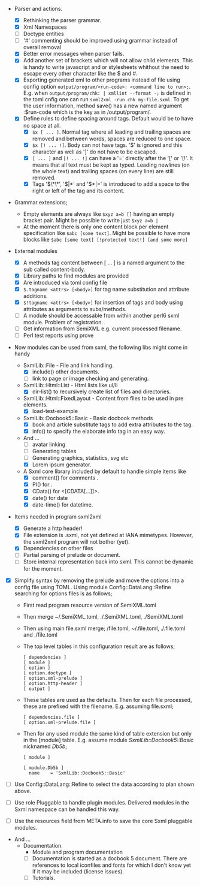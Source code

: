 
* Parser and actions.
  * [x] Rethinking the parser grammar.
  * [x] Xml Namespaces
  * [ ] Doctype entities
  * [ ] '#' commenting should be improved using grammar instead of overall removal
  * [x] Better error messages when parser fails.
  * [x] Add another set of brackets which will not allow child elements. This is handy to write javascript and or stylesheets whithout the need to escape every other character like the $ and #.
  * [x] Exporting generated xml to other programs instead of file using config option ```output/program/<run-code>: <command line to run>;```. E.g. when ```output/program/chk: | xmllint --format -;``` is defined in the toml cnfig one can run ```sxml2xml -run chk my-file.sxml```. To get the user information, method save() has a new named argument :$run-code which is the key as in /output/program/<run-code>.
  * [x] Define rules to define spacing around tags. Default would be to have no space at all.
    * [x] ```$x [ ... ]```. Normal tag where all leading and trailing spaces are removed and between words, spaces are reduced to one space.
    * [x] ```$x [! ... !]```. Body can not have tags. '$' is ignored and this character as well as ']' do not have to be escaped.
    * [x] ```[ ... ]``` and ```[! ... !]``` can have a '=' directly after the '[' or '[!'. It means that all text must
    be kept as typed. Leading newlines (on the whole text) and trailing spaces (on every line) are still removed.
    * [x] Tags '$\*\*', '$|\*' and '$\*|>' is introduced to add a space to the right or left of the tag and its content.

* Grammar extensions;
  * Empty elements are always like ```$xyz a=b []``` having an empty bracket pair. Might be possible to write just ```$xyz a=b |```
  * At the moment there is only one content block per element specification like ```$abc [some text]```. Might be possible to have more blocks like ```$abc [some text] [!protected text!] [and some more]```

* External modules
  * [x] A methods tag content between [ ... ] is a named argument to the sub called content-body.
  * [x] Library paths to find modules are provided
  * [x] Are introduced via toml config file
  * [x] ```$.tagname <attrs> [<body>]``` for tag name substitution and attribute additions.
  * [x] ```$!tagname <attrs> [<body>]``` for insertion of tags and body using attributes as arguments to subs/methods.
  * [ ] A module should be accessable from within another perl6 sxml module. Problem of registration.
  * [ ] Get information from SemiXML e.g. current processed filename.
  * [ ] Perl test reports using prove

* Now modules can be used from sxml, the following libs might come in handy
  * SxmlLib::File - File and link handling.
    * [x] include() other documents.
    * [ ] link to page or image checking and generating.
  * SxmlLib::Html::List - Html lists like ul/li
    * [x] dir-list() to recursively create list of files and directories.
  * SxmlLib::Html::FixedLayout - Content from files to be used in pre elements.
    * [x] load-test-example
  * SxmlLib::Docbook5::Basic - Basic docbook methods
    * [x] book and article substitute tags to add extra attributes to the tag.
    * [x] info() to specify the elaborate info tag in an easy way.

  * And ...
    * [ ] avatar linking
    * [ ] Generating tables
    * [ ] Generating graphics, statistics, svg etc
    * [x] Lorem ipsum generator.

  * A Sxml core library included by default to handle simple items like
    * [x] comment() for comments <!-- ... -->.
    * [x] PI() for <?...?>.
    * [x] CData() for <[CDATA[...]]>.
    * [x] date() for date
    * [x] date-time() for datetime.

* Items needed in program sxml2xml
  * [x] Generate a http header!
  * [x] File extension is .sxml, not yet defined at IANA mimetypes. However, the sxml2xml program will not bother (yet).
  * [x] Dependencies on other files
  * [ ] Partial parsing of prelude or document.
  * [ ] Store internal representation back into sxml. This cannot be dynamic for the moment.

* [x] Simplify syntax by removing the prelude and move the options into a config file using TOML. Using module Config::DataLang::Refine searching for options files is as follows;
  * First read program resource version of SemiXML.toml
  * Then merge ~/.SemiXML.toml, ./.SemiXML.toml, ./SemiXML.toml
  * Then using main file.sxml merge; <file-location>/file.toml, ~/.file.toml, ./.file.toml and ./file.toml

  * The top level tables in this configuration result are as follows;

    ```
    [ dependencies ]
    [ module ]
    [ option ]
    [ option.doctype ]
    [ option.xml-prelude ]
    [ option.http-header ]
    [ output ]
    ```

  * These tables are used as the defaults. Then for each file processed, these are prefixed with the filename. E.g. assuming file.sxml;

    ```
    [ dependencies.file ]
    [ option.xml-prelude.file ]
    ```

  * Then for any used module the same kind of table extension but only in the [module] table. E.g. assume module *SxmlLib::Docbook5::Basic* nicknamed *Db5b*;

    ```
    [ module ]

    [ module.Db5b ]
      name    = 'SxmlLib::Docbook5::Basic'
    ```
* [ ] Use Config::DataLang::Refine to select the data according to plan shown above.

* [ ] Use role Pluggable to handle plugin modules. Delivered modules in the Sxml namespace can be handled this way.
* [ ] Use the resources field from META.info to save the core Sxml pluggable modules.

* And ...
  * Documentation.
    * Module and program documentation
    * [ ] Documentation is started as a docbook 5 document. There are references
          to local iconfiles and fonts for which I don't know yet if it may be
          included (license issues).
    * [ ] Tutorials.
